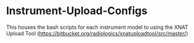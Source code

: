 # Instrument-Upload-Configs
This houses the bash scripts for each instrument model to using the XNAT Upload Tool (https://bitbucket.org/radiologics/xnatuploadtool/src/master/)
